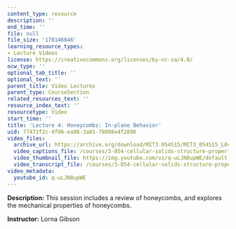 ```yaml
---
content_type: resource
description: ''
end_time: ''
file: null
file_size: '178146646'
learning_resource_types:
- Lecture Videos
license: https://creativecommons.org/licenses/by-nc-sa/4.0/
ocw_type: ''
optional_tab_title: ''
optional_text: ''
parent_title: Video Lectures
parent_type: CourseSection
related_resources_text: ''
resource_index_text: ''
resourcetype: Video
start_time: ''
title: 'Lecture 4: Honeycombs: In-plane Behavior'
uid: 77472f2c-df96-ea98-3a01-78098e4f2896
video_files:
  archive_url: https://archive.org/download/MIT3.054S15/MIT3_054S15_L04_300k.mp4
  video_captions_file: /courses/3-054-cellular-solids-structure-properties-and-applications-spring-2015/d98cf2fd49425c14bf5010004d1b2413_q-uLJN8upWE.vtt
  video_thumbnail_file: https://img.youtube.com/vi/q-uLJN8upWE/default.jpg
  video_transcript_file: /courses/3-054-cellular-solids-structure-properties-and-applications-spring-2015/807f5224092fb5ba40072fd6c476b176_q-uLJN8upWE.pdf
video_metadata:
  youtube_id: q-uLJN8upWE
---
```


**Description:** This session includes a review of honeycombs, and explores the mechanical properties of honeycombs.

**Instructor:** Lorna Gibson

